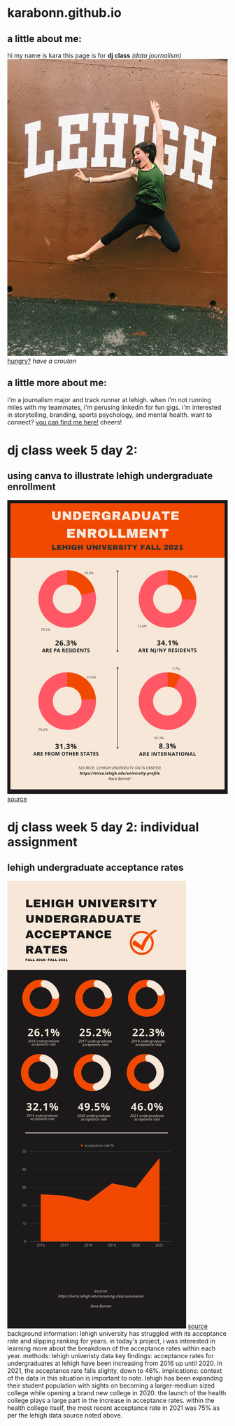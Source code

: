 # karabonn.github.io
## a little about me: 
hi my name is kara 
this page is for **dj class** _(data journalism)_ 
![jump](https://github.com/karabonn/karabonn.github.io/blob/main/E71702BF-FE60-428A-AF7E-86ACAC25C715.JPG?raw=true)
[hungry?](https://crouton.net/) 
_have a crouton_
## a little more about me:
i'm a journalism major and track runner at lehigh. when i'm not running miles with my teammates, i'm perusing linkedin for fun gigs. i'm interested in storytelling, branding, sports psychology, and mental health. want to connect? 
[you can find me here!](https://www.linkedin.com/in/kara-bonner/) 
cheers!

# dj class week 5 day 2: 
## using canva to illustrate lehigh undergraduate enrollment 
![canva](https://raw.githubusercontent.com/karabonn/karabonn.github.io/main/undergraduate%20enrollment.png)
[source](https://oirsa.lehigh.edu/university-profile) 


# dj class week 5 day 2: individual assignment
## lehigh undergraduate acceptance rates 
![individassignment](https://raw.githubusercontent.com/karabonn/karabonn.github.io/main/LEHIGH%20UNIVERSITY%20UNDERGRADUATE%20ACCEPTANCE%20RATES%20FALL%202017-%20FALL%202021.png) 
[source](https://oirsa.lehigh.edu/incoming-class-summaries)
background information: lehigh university has struggled with its acceptance rate and slipping ranking for years. in today's project, i was interested in learning more about the breakdown of the acceptance rates within each year. 
methods: lehigh univeristy data 
key findings: acceptance rates for undergraduates at lehigh have been increasing from 2016 up until 2020. In 2021, the acceptance rate falls slighty, down to 46%. 
implications: context of the data in this situation is important to note. lehigh has been expanding their student population with sights on becoming a larger-medium sized college while opening a brand new college in 2020. the launch of the health college plays a large part in the increase in acceptance rates. within the health college itself, the most recent acceptance rate in 2021 was 75% as per the lehigh data source noted above. 
